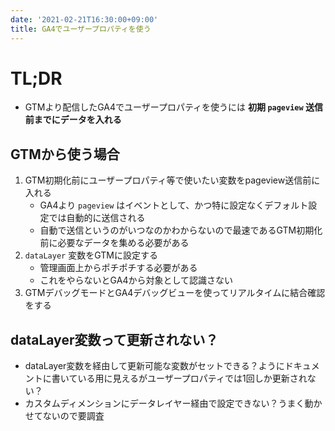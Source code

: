 ```yaml
---
date: '2021-02-21T16:30:00+09:00'
title: GA4でユーザープロパティを使う
---
```


# TL;DR

- GTMより配信したGA4でユーザープロパティを使うには **初期 `pageview`
  送信前までにデータを入れる**

## GTMから使う場合

1. GTM初期化前にユーザープロパティ等で使いたい変数をpageview送信前に入れる
   - GA4より `pageview`
     はイベントとして、かつ特に設定なくデフォルト設定では自動的に送信される
   - 自動で送信というのがいつなのかわからないので最速であるGTM初期化前に必要なデータを集める必要がある
1. `dataLayer` 変数をGTMに設定する
   - 管理画面上からポチポチする必要がある
   - これをやらないとGA4から対象として認識さない
1. GTMデバッグモードとGA4デバッグビューを使ってリアルタイムに結合確認をする

## dataLayer変数って更新されない？

- dataLayer変数を経由して更新可能な変数がセットできる？ようにドキュメントに書いている用に見えるがユーザープロパティでは1回しか更新されない？
- カスタムディメンションにデータレイヤー経由で設定できない？うまく動かせてないので要調査
